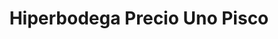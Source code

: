 ---
title: "Hiperbodega Precio Uno Pisco"
url: /pisco/hiperbodega-precio-uno-pisco/
shop: Supermarkt
---